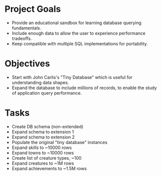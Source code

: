 # Project Goals
- Provide an educational sandbox for learning database querying fundamentals.
- Include enough data to allow the user to experience performance tradeoffs.
- Keep compatible with multiple SQL implementations for portability.

# Objectives
- Start with John Carlis's "Tiny Database" which is useful for understanding data shapes.
- Expand the database to include millions of records, to enable the study of application query performance.

# Tasks
- Create DB schema (non-extended)
- Expand schema to extension 1
- Expand schema to extension 2
- Populate the original "tiny database" instances
- Expand skills to ~10000 rows
- Expand towns to ~10000 rows
- Create list of creature types, ~100
- Expand creatures to ~1M rows
- Expand achievements to ~1.5M rows
